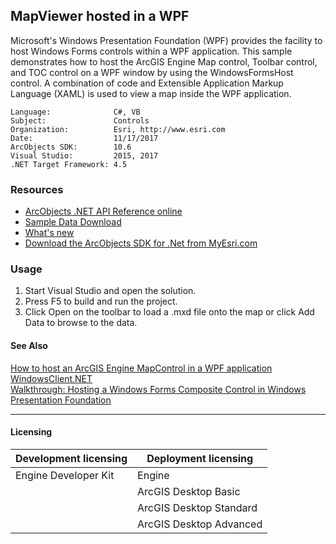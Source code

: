 ## MapViewer hosted in a WPF

Microsoft's Windows Presentation Foundation (WPF) provides the facility to host Windows Forms controls within a WPF application. This sample demonstrates how to host the ArcGIS Engine Map control, Toolbar control, and TOC control on a WPF window by using the WindowsFormsHost control. A combination of code and Extensible Application Markup Language (XAML) is used to view a map inside the WPF application.  


<!-- TODO: Fill this section below with metadata about this sample-->
```
Language:              C#, VB
Subject:               Controls
Organization:          Esri, http://www.esri.com
Date:                  11/17/2017
ArcObjects SDK:        10.6
Visual Studio:         2015, 2017
.NET Target Framework: 4.5
```

### Resources

* [ArcObjects .NET API Reference online](http://desktop.arcgis.com/en/arcobjects/latest/net/webframe.htm)  
* [Sample Data Download](../../releases)  
* [What's new](http://desktop.arcgis.com/en/arcobjects/latest/net/webframe.htm#05247c04-bfd9-4e36-ae09-bc6e833c3b14.htm)  
* [Download the ArcObjects SDK for .Net from MyEsri.com](https://my.esri.com/)  

### Usage
1. Start Visual Studio and open the solution.  
1. Press F5 to build and run the project.  
1. Click Open on the toolbar to load a .mxd file onto the map or click Add Data to browse to the data.  







#### See Also  
[How to host an ArcGIS Engine MapControl in a WPF application](http://desktop.arcgis.com/search/?q=How%20to%20host%20an%20ArcGIS%20Engine%20MapControl%20in%20a%20WPF%20application&p=0&language=en&product=arcobjects-sdk-dotnet&version=&n=15&collection=help)  
[WindowsClient.NET](http://desktop.arcgis.com/search/?q=WindowsClient.NET&p=0&language=en&product=arcobjects-sdk-dotnet&version=&n=15&collection=help)  
[Walkthrough: Hosting a Windows Forms Composite Control in Windows Presentation Foundation](http://desktop.arcgis.com/search/?q=Walkthrough%3A%20Hosting%20a%20Windows%20Forms%20Composite%20Control%20in%20Windows%20Presentation%20Foundation&p=0&language=en&product=arcobjects-sdk-dotnet&version=&n=15&collection=help)  


---------------------------------

#### Licensing  
| Development licensing | Deployment licensing | 
| ------------- | ------------- | 
| Engine Developer Kit | Engine |  
|  | ArcGIS Desktop Basic |  
|  | ArcGIS Desktop Standard |  
|  | ArcGIS Desktop Advanced |  


